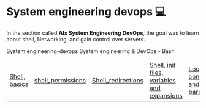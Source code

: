 <h1>System engineering devops 💻</h1>
<p> In the section called <b>Alx System Engineering DevOps</b>, the goal was to learn about shell, Networking,  and gain control over servers.</p>
<table>
  <thead>
    <tr>
      System engineering-devops
    </tr>
  </thead>
  <tbody>
    <tr>System engineering & DevOps - Bash </tr>
    <td> <a href="https://github.com/Saraiin/alx-system_engineering-devops/tree/master/0x00-shell_basics"> Shell, basics</a></td>
    <td> <a href="https://github.com/Saraiin/alx-system_engineering-devops/tree/master/0x01-shell_permissions"> shell_permissions</a></td>
    <td><a href="https://github.com/Saraiin/alx-system_engineering-devops/tree/master/0x02-shell_redirections">Shell_redirections</a></td>
    <td><a href=""> Shell, init files, variables and expansions</a></td>
    <td><a href="">Loops, conditions and parsing</a></td>
    <td><a href=""> Processes and signals </a></td>
  </tbody>
</table>
